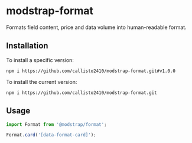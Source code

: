 # modstrap-format

Formats field content, price and data volume into human-readable format.

## Installation

To install a specific version:
```shell script
npm i https://github.com/callisto2410/modstrap-format.git#v1.0.0
```

To install the current version:
```shell script
npm i https://github.com/callisto2410/modstrap-format.git
```

## Usage

```ts
import Format from '@modstrap/format';

Format.card('[data-format-card]');
```

